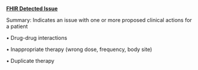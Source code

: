 **[FHIR Detected Issue](https://www.hl7.org/fhir/detectedissue.html)**

Summary: Indicates an issue with one or more proposed clinical actions for a patient

•	Drug-drug interactions

•	Inappropriate therapy (wrong dose, frequency, body site)

•	Duplicate therapy